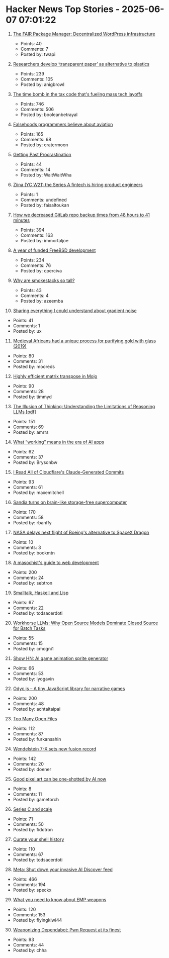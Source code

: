 # Hacker News Top Stories - 2025-06-07 07:01:22

1. [The FAIR Package Manager: Decentralized WordPress infrastructure](https://joost.blog/path-forward-for-wordpress/)
   - Points: 40
   - Comments: 7
   - Posted by: twapi

2. [Researchers develop ‘transparent paper’ as alternative to plastics](https://japannews.yomiuri.co.jp/science-nature/technology/20250605-259501/)
   - Points: 239
   - Comments: 105
   - Posted by: anigbrowl

3. [The time bomb in the tax code that's fueling mass tech layoffs](https://qz.com/tech-layoffs-tax-code-trump-section-174-microsoft-meta-1851783502)
   - Points: 746
   - Comments: 506
   - Posted by: booleanbetrayal

4. [Falsehoods programmers believe about aviation](https://flightaware.engineering/falsehoods-programmers-believe-about-aviation/)
   - Points: 165
   - Comments: 68
   - Posted by: cratermoon

5. [Getting Past Procrastination](https://spectrum.ieee.org/getting-past-procastination)
   - Points: 44
   - Comments: 14
   - Posted by: WaitWaitWha

6. [Ziina (YC W21) the Series A fintech is hiring product engineers](https://ziina.notion.site/Senior-Backend-Engineer-8b6642ec52ac45869656c135e07c6e86)
   - Points: 1
   - Comments: undefined
   - Posted by: faisaltoukan

7. [How we decreased GitLab repo backup times from 48 hours to 41 minutes](https://about.gitlab.com/blog/2025/06/05/how-we-decreased-gitlab-repo-backup-times-from-48-hours-to-41-minutes/)
   - Points: 394
   - Comments: 163
   - Posted by: immortaljoe

8. [A year of funded FreeBSD development](https://www.daemonology.net/blog/2025-06-06-A-year-of-funded-FreeBSD.html)
   - Points: 234
   - Comments: 76
   - Posted by: cperciva

9. [Why are smokestacks so tall?](https://practical.engineering/blog/2025/6/3/why-are-smokestacks-so-tall)
   - Points: 43
   - Comments: 4
   - Posted by: azeemba

10. [Sharing everything I could understand about gradient noise](https://blog.pkh.me/p/42-sharing-everything-i-could-understand-about-gradient-noise.html)
   - Points: 41
   - Comments: 1
   - Posted by: ux

11. [Medieval Africans had a unique process for purifying gold with glass (2019)](https://www.atlasobscura.com/articles/medieval-african-gold)
   - Points: 80
   - Comments: 31
   - Posted by: mooreds

12. [Highly efficient matrix transpose in Mojo](https://veitner.bearblog.dev/highly-efficient-matrix-transpose-in-mojo/)
   - Points: 90
   - Comments: 28
   - Posted by: timmyd

13. [The Illusion of Thinking: Understanding the Limitations of Reasoning LLMs [pdf]](https://ml-site.cdn-apple.com/papers/the-illusion-of-thinking.pdf)
   - Points: 151
   - Comments: 69
   - Posted by: amrrs

14. [What “working” means in the era of AI apps](https://a16z.com/revenue-benchmarks-ai-apps/)
   - Points: 62
   - Comments: 37
   - Posted by: Brysonbw

15. [I Read All of Cloudflare's Claude-Generated Commits](https://www.maxemitchell.com/writings/i-read-all-of-cloudflares-claude-generated-commits/)
   - Points: 93
   - Comments: 61
   - Posted by: maxemitchell

16. [Sandia turns on brain-like storage-free supercomputer](https://blocksandfiles.com/2025/06/06/sandia-turns-on-brain-like-storage-free-supercomputer/)
   - Points: 170
   - Comments: 58
   - Posted by: rbanffy

17. [NASA delays next flight of Boeing's alternative to SpaceX Dragon](https://theedgemalaysia.com/node/758199)
   - Points: 10
   - Comments: 3
   - Posted by: bookmtn

18. [A masochist's guide to web development](https://sebastiano.tronto.net/blog/2025-06-06-webdev/)
   - Points: 200
   - Comments: 24
   - Posted by: sebtron

19. [Smalltalk, Haskell and Lisp](https://storytotell.org/smalltalk-haskell-and-lisp)
   - Points: 67
   - Comments: 22
   - Posted by: todsacerdoti

20. [Workhorse LLMs: Why Open Source Models Dominate Closed Source for Batch Tasks](https://sutro.sh/blog/workhorse-llms-why-open-source-models-win-for-batch-tasks)
   - Points: 55
   - Comments: 15
   - Posted by: cmogni1

21. [Show HN: AI game animation sprite generator](https://www.godmodeai.cloud/ai-sprite-generator)
   - Points: 66
   - Comments: 53
   - Posted by: lyogavin

22. [Odyc.js – A tiny JavaScript library for narrative games](https://odyc.dev)
   - Points: 200
   - Comments: 48
   - Posted by: achtaitaipai

23. [Too Many Open Files](https://mattrighetti.com/2025/06/04/too-many-files-open)
   - Points: 112
   - Comments: 87
   - Posted by: furkansahin

24. [Wendelstein 7-X sets new fusion record](https://www.heise.de/en/news/Wendelstein-7-X-sets-new-fusion-record-10422955.html)
   - Points: 142
   - Comments: 20
   - Posted by: doener

25. [Good pixel art can be one-shotted by AI now](https://gametorch.app/collections/7)
   - Points: 8
   - Comments: 11
   - Posted by: gametorch

26. [Series C and scale](https://www.cursor.com/en/blog/series-c)
   - Points: 71
   - Comments: 50
   - Posted by: fidotron

27. [Curate your shell history](https://esham.io/2025/05/shell-history)
   - Points: 110
   - Comments: 67
   - Posted by: todsacerdoti

28. [Meta: Shut down your invasive AI Discover feed](https://www.mozillafoundation.org/en/campaigns/meta-shut-down-your-invasive-ai-discover-feed-now/)
   - Points: 466
   - Comments: 194
   - Posted by: speckx

29. [What you need to know about EMP weapons](https://www.aardvark.co.nz/daily/2025/0606.shtml)
   - Points: 120
   - Comments: 153
   - Posted by: flyingkiwi44

30. [Weaponizing Dependabot: Pwn Request at its finest](https://boostsecurity.io/blog/weaponizing-dependabot-pwn-request-at-its-finest)
   - Points: 93
   - Comments: 44
   - Posted by: chha

